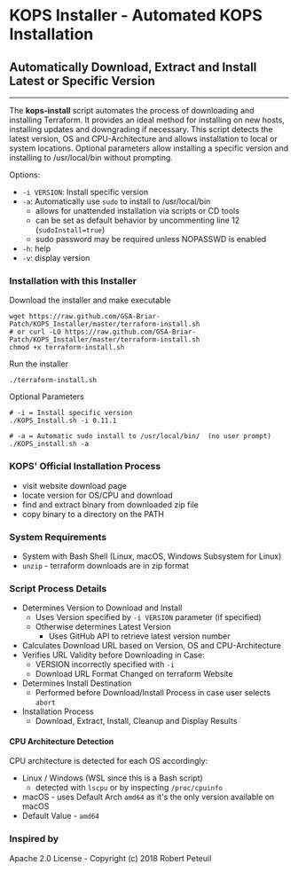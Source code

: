 # KOPS Installer - Automated KOPS Installation

## Automatically Download, Extract and Install Latest or Specific Version

---

The **kops-install** script automates the process of downloading and installing Terraform.  It provides an ideal method for installing on new hosts, installing updates and downgrading if necessary.  This script detects the latest version, OS and CPU-Architecture and allows installation to local or system locations.  Optional parameters allow installing a specific version and installing to /usr/local/bin without prompting.

Options:

- `-i VERSION`:  Install specific version
- `-a`:          Automatically use `sudo` to install to /usr/local/bin
  - allows for unattended installation via scripts or CD tools
  - can be set as default behavior by uncommenting line 12 (`sudoInstall=true`)
  - sudo password may be required unless NOPASSWD is enabled
- `-h`:          help
- `-v`:          display version

### Installation with this Installer

Download the installer and make executable

``` shell
wget https://raw.github.com/GSA-Briar-Patch/KOPS_Installer/master/terraform-install.sh
# or curl -LO https://raw.github.com/GSA-Briar-Patch/KOPS_Installer/master/terraform-install.sh
chmod +x terraform-install.sh
```

Run the installer

``` shell
./terraform-install.sh
```

Optional Parameters

``` shell
# -i = Install specific version
./KOPS_Install.sh -i 0.11.1

# -a = Automatic sudo install to /usr/local/bin/  (no user prompt)
./KOPS_install.sh -a
```

### KOPS' Official Installation Process

- visit website download page
- locate version for OS/CPU and download
- find and extract binary from downloaded zip file
- copy binary to a directory on the PATH

### System Requirements

- System with Bash Shell (Linux, macOS, Windows Subsystem for Linux)
- `unzip` - terraform downloads are in zip format

### Script Process Details

- Determines Version to Download and Install
  - Uses Version specified by `-i VERSION` parameter (if specified)
  - Otherwise determines Latest Version
    - Uses GitHub API to retrieve latest version number
- Calculates Download URL based on Version, OS and CPU-Architecture
- Verifies URL Validity before Downloading in Case:
  - VERSION incorrectly specified with `-i`
  - Download URL Format Changed on terraform Website
- Determines Install Destination
  - Performed before Download/Install Process in case user selects `abort`
- Installation Process
  - Download, Extract, Install, Cleanup and Display Results

#### CPU Architecture Detection

CPU architecture is detected for each OS accordingly:

- Linux / Windows (WSL since this is a Bash script)
  - detected with `lscpu` or by inspecting `/proc/cpuinfo`
- macOS - uses Default Arch `amd64` as it's the only version available on macOS
- Default Value - `amd64`

### Inspired by 

Apache 2.0 License - Copyright (c) 2018    Robert Peteuil